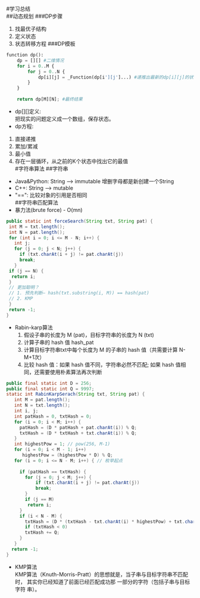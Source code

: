 #学习总结  
##动态规划
###DP步骤
1. 找最优子结构
2. 定义状态
3. 状态转移方程
###DP模板
```python
function dp():
	dp = [][] #二维情况
	for i = 0..M {
		for j = 0..N {
			dp[i][j] = _Function(dp[i'][j']...) #递推出最新的dp[i][j]的状态,状态转移方程
		}
	}
	
	return dp[M][N]; #最终结果
```
* dp[][]定义:  
把现实的问题定义成一个数组，保存状态。
* dp方程:  
1. 直接递推
2. 累加/累减
3. 最小值
4. 存在一层循环，从之前的K个状态中找出它的最值  
#字符串算法
##字符串
* Java&Python: String --> immutable 增删字母都是新创建一个String
* C++: String --> mutable 
* "==": 比较对象的引用是否相同  
##字符串匹配算法
* 暴力法(brute force) - O(mn)  
```java
public static int forceSearch(String txt, String pat) {
 int M = txt.length();
 int N = pat.length();
 for (int i = 0; i <= M - N; i++) {
   int j;
   for (j = 0; j < N; j++) {
     if (txt.charAt(i + j) != pat.charAt(j))
     break;
   }
 if (j == N) {
  return i;
 }
 // 更加聪明？
 // 1. 预先判断– hash(txt.substring(i, M)) == hash(pat)
 // 2. KMP
 }
 return -1;
}
```
* Rabin-karp算法  
  1. 假设子串的长度为 M (pat)，目标字符串的长度为 N (txt)
  2. 计算子串的 hash 值 hash_pat
  3. 计算目标字符串txt中每个长度为 M 的子串的 hash 值（共需要计算 N-M+1次）
  4. 比较 hash 值：如果 hash 值不同，字符串必然不匹配; 如果 hash 值相同，还需要使用朴素算法再次判断
```java
public final static int D = 256;
public final static int Q = 9997;
static int RabinKarpSerach(String txt, String pat) {
   int M = pat.length();
   int N = txt.length();
   int i, j;
   int patHash = 0, txtHash = 0;
   for (i = 0; i < M; i++) {
     patHash = (D * patHash + pat.charAt(i)) % Q;
     txtHash = (D * txtHash + txt.charAt(i)) % Q;
   }
   int highestPow = 1; // pow(256, M-1)
   for (i = 0; i < M - 1; i++)
      highestPow = (highestPow * D) % Q;
   for (i = 0; i <= N - M; i++) { // 枚举起点
  
     if (patHash == txtHash) {
       for (j = 0; j < M; j++) {
           if (txt.charAt(i + j) != pat.charAt(j))
           break;
       }
       if (j == M)
        return i;
     }
     if (i < N - M) {
       txtHash = (D * (txtHash - txt.charAt(i) * highestPow) + txt.charAt(i + M)) % Q;
       if (txtHash < 0)
       txtHash += Q;
     }
   }
  return -1;
}
```

* KMP算法  
KMP算法（Knuth-Morris-Pratt）的思想就是，当子串与目标字符串不匹配时，
其实你已经知道了前面已经匹配成功那 一部分的字符（包括子串与目标字符
串）。


